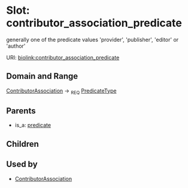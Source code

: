 
# Slot: contributor_association_predicate


generally one of the predicate values 'provider', 'publisher', 'editor' or 'author'

URI: [biolink:contributor_association_predicate](https://w3id.org/biolink/vocab/contributor_association_predicate)


## Domain and Range

[ContributorAssociation](ContributorAssociation.md) ->  <sub>REQ</sub>
 [PredicateType](types/PredicateType.md)

## Parents

 *  is_a: [predicate](predicate.md)

## Children


## Used by

 * [ContributorAssociation](ContributorAssociation.md)
